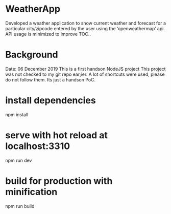 # WeatherApp

Developed a weather application to show current weather and forecast for a particular city/zipcode entered by the user using the ‘openweathermap’ api. API usage is minimized to improve TOC..

# Background

Date: 06 December 2019
This is a first handson NodeJS project
This project was not checked to my git repo ear;ier.
A lot of shortcuts were used, please do not follow them. Its just a handson PoC.

# install dependencies

npm install

# serve with hot reload at localhost:3310

npm run dev

# build for production with minification

npm run build
